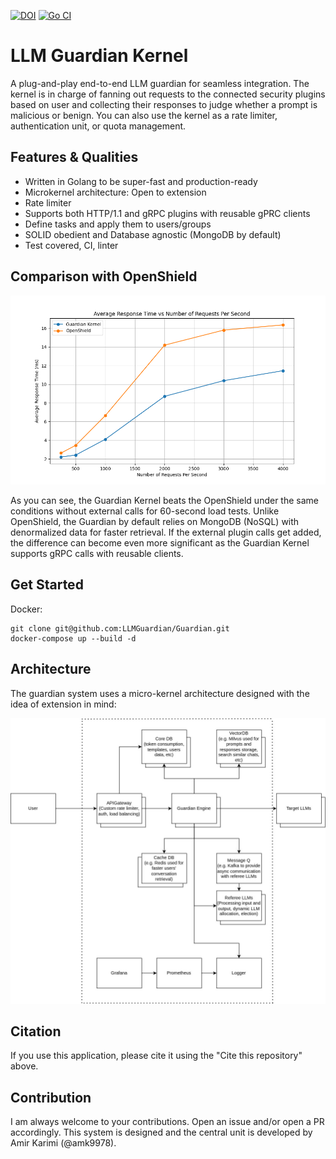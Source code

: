 [![DOI](https://zenodo.org/badge/872898055.svg)](https://doi.org/10.5281/zenodo.14211991)
[![Go CI](https://github.com/LLMGuardian/Guardian/actions/workflows/go.yml/badge.svg)](https://github.com/LLMGuardian/Guardian/actions/workflows/go.yml)

# LLM Guardian Kernel
A plug-and-play end-to-end LLM guardian for seamless integration.
The kernel is in charge of fanning out requests to the connected 
security plugins based on user and collecting their responses to judge whether a prompt
is malicious or benign. You can also use the kernel as a rate limiter, authentication unit, or quota management.

## Features & Qualities
- Written in Golang to be super-fast and production-ready
- Microkernel architecture: Open to extension
- Rate limiter
- Supports both HTTP/1.1 and gRPC plugins with reusable gPRC clients
- Define tasks and apply them to users/groups
- SOLID obedient and Database agnostic (MongoDB by default)
- Test covered, CI, linter


## Comparison with OpenShield

![Test](./docs/perf_results.png)

As you can see, the Guardian Kernel beats the OpenShield under the same conditions without external calls for 60-second load tests. Unlike OpenShield, the Guardian by default relies on MongoDB (NoSQL) with
denormalized data for faster retrieval. If the external plugin calls get added, the difference can become even more significant as the Guardian Kernel supports gRPC calls with reusable clients.

## Get Started
Docker:
```
git clone git@github.com:LLMGuardian/Guardian.git
docker-compose up --build -d
```

## Architecture
The guardian system uses a micro-kernel architecture designed with the idea of extension in mind:

![Architecture](./docs/arch.jpg)


## Citation
If you use this application, please cite it using the "Cite this repository" above.

## Contribution
I am always welcome to your contributions. Open an issue and/or open a PR accordingly.
This system is designed and the central unit is developed by Amir Karimi (@amk9978).

